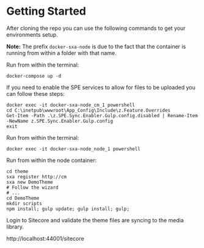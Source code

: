 # Getting Started

After cloning the repo you can use the following commands to get your environments setup.

**Note:** The prefix `docker-sxa-node` is due to the fact that the container is running from within a folder with that name.

Run from within the terminal:

```
docker-compose up -d
```

If you need to enable the SPE services to allow for files to be uploaded you can follow these steps:

```
docker exec -it docker-sxa-node_cm_1 powershell
cd C:\inetpub\wwwroot\App_Config\Include\z.Feature.Overrides
Get-Item -Path .\z.SPE.Sync.Enabler.Gulp.config.disabled | Rename-Item -NewName z.SPE.Sync.Enabler.Gulp.config
exit
```

Run from within the terminal:

```
docker exec -it docker-sxa-node_node_1 powershell
```

Run from within the node container:

```
cd theme
sxa register http://cm
sxa new DemoTheme
# Follow the wizard
# ...
cd DemoTheme
mkdir scripts
npm install; gulp update; gulp install; gulp;
```

Login to Sitecore and validate the theme files are syncing to the media library.

http://localhost:44001/sitecore